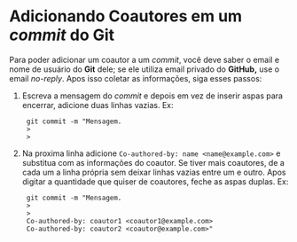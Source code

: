 # Adicionando Coautores em um *commit* do Git

Para poder adicionar um coautor a um *commit*, você deve saber o email e nome de usuário do **Git** dele; se ele utiliza email privado do **GitHub,** use o email *no-reply*. Apos isso coletar as informações, siga esses passos:

1. Escreva a mensagem do *commit* e depois em vez de inserir aspas para encerrar, adicione duas linhas vazias. Ex:

        git commit -m "Mensagem.
        >
        >

2. Na proxima linha adicione `Co-authored-by: name <name@example.com>` e substitua com as informações do coautor. Se tiver mais coautores, de a cada um a linha própria sem deixar linhas vazias entre um e outro. Apos digitar a quantidade que quiser de coautores, feche as aspas duplas. Ex: 

        git commit -m "Mensagem.
        >
        >
        Co-authored-by: coautor1 <coautor1@example.com>
        Co-authored-by: coautor2 <coautor@example.com>"
